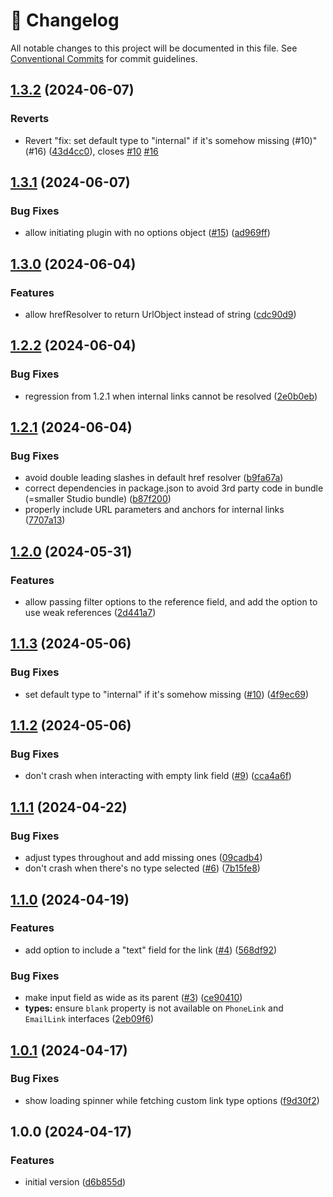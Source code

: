 <!-- markdownlint-disable --><!-- textlint-disable -->

# 📓 Changelog

All notable changes to this project will be documented in this file. See
[Conventional Commits](https://conventionalcommits.org) for commit guidelines.

## [1.3.2](https://github.com/winteragency/sanity-plugin-link-field/compare/v1.3.1...v1.3.2) (2024-06-07)

### Reverts

- Revert "fix: set default type to "internal" if it's somehow missing (#10)" (#16) ([43d4cc0](https://github.com/winteragency/sanity-plugin-link-field/commit/43d4cc0ee647c1fea8843386761a220a920ff0f6)), closes [#10](https://github.com/winteragency/sanity-plugin-link-field/issues/10) [#16](https://github.com/winteragency/sanity-plugin-link-field/issues/16)

## [1.3.1](https://github.com/winteragency/sanity-plugin-link-field/compare/v1.3.0...v1.3.1) (2024-06-07)

### Bug Fixes

- allow initiating plugin with no options object ([#15](https://github.com/winteragency/sanity-plugin-link-field/issues/15)) ([ad969ff](https://github.com/winteragency/sanity-plugin-link-field/commit/ad969ff9e7d836ae328055248748d2b8e93024d2))

## [1.3.0](https://github.com/winteragency/sanity-plugin-link-field/compare/v1.2.2...v1.3.0) (2024-06-04)

### Features

- allow hrefResolver to return UrlObject instead of string ([cdc90d9](https://github.com/winteragency/sanity-plugin-link-field/commit/cdc90d98022f15f09eb6b65ead0040573d07d255))

## [1.2.2](https://github.com/winteragency/sanity-plugin-link-field/compare/v1.2.1...v1.2.2) (2024-06-04)

### Bug Fixes

- regression from 1.2.1 when internal links cannot be resolved ([2e0b0eb](https://github.com/winteragency/sanity-plugin-link-field/commit/2e0b0eb39ab6d52465d0d77df153f72537346156))

## [1.2.1](https://github.com/winteragency/sanity-plugin-link-field/compare/v1.2.0...v1.2.1) (2024-06-04)

### Bug Fixes

- avoid double leading slashes in default href resolver ([b9fa67a](https://github.com/winteragency/sanity-plugin-link-field/commit/b9fa67ac94c587eac141c0a5e784d8792e2b6040))
- correct dependencies in package.json to avoid 3rd party code in bundle (=smaller Studio bundle) ([b87f200](https://github.com/winteragency/sanity-plugin-link-field/commit/b87f200b7b4512b6431caac0f8f00518fcf0e42d))
- properly include URL parameters and anchors for internal links ([7707a13](https://github.com/winteragency/sanity-plugin-link-field/commit/7707a135290896ffe5d06c5a198c55051f4db24a))

## [1.2.0](https://github.com/winteragency/sanity-plugin-link-field/compare/v1.1.3...v1.2.0) (2024-05-31)

### Features

- allow passing filter options to the reference field, and add the option to use weak references ([2d441a7](https://github.com/winteragency/sanity-plugin-link-field/commit/2d441a7f9fcb0fd053407f242d5ed2b58813629a))

## [1.1.3](https://github.com/winteragency/sanity-plugin-link-field/compare/v1.1.2...v1.1.3) (2024-05-06)

### Bug Fixes

- set default type to "internal" if it's somehow missing ([#10](https://github.com/winteragency/sanity-plugin-link-field/issues/10)) ([4f9ec69](https://github.com/winteragency/sanity-plugin-link-field/commit/4f9ec698d309447e99586dc887824ae0e488e601))

## [1.1.2](https://github.com/winteragency/sanity-plugin-link-field/compare/v1.1.1...v1.1.2) (2024-05-06)

### Bug Fixes

- don't crash when interacting with empty link field ([#9](https://github.com/winteragency/sanity-plugin-link-field/issues/9)) ([cca4a6f](https://github.com/winteragency/sanity-plugin-link-field/commit/cca4a6f534ed5dd67089e27bc70970da8424af25))

## [1.1.1](https://github.com/winteragency/sanity-plugin-link-field/compare/v1.1.0...v1.1.1) (2024-04-22)

### Bug Fixes

- adjust types throughout and add missing ones ([09cadb4](https://github.com/winteragency/sanity-plugin-link-field/commit/09cadb4c31d19f4b8d7e97e47fe6f0be53b7d1d7))
- don't crash when there's no type selected ([#6](https://github.com/winteragency/sanity-plugin-link-field/issues/6)) ([7b15fe8](https://github.com/winteragency/sanity-plugin-link-field/commit/7b15fe805d9e6dbfc3351ffc8773ae50c2681989))

## [1.1.0](https://github.com/winteragency/sanity-plugin-link-field/compare/v1.0.1...v1.1.0) (2024-04-19)

### Features

- add option to include a "text" field for the link ([#4](https://github.com/winteragency/sanity-plugin-link-field/issues/4)) ([568df92](https://github.com/winteragency/sanity-plugin-link-field/commit/568df927779cadc67f8ed58360da755ecf2bfd26))

### Bug Fixes

- make input field as wide as its parent ([#3](https://github.com/winteragency/sanity-plugin-link-field/issues/3)) ([ce90410](https://github.com/winteragency/sanity-plugin-link-field/commit/ce90410cafcd89229189bda6a1797dfc9b832a58))
- **types:** ensure `blank` property is not available on `PhoneLink` and `EmailLink` interfaces ([2eb09f6](https://github.com/winteragency/sanity-plugin-link-field/commit/2eb09f64c422cf45cbfa7acde080dc0788dab1a0))

## [1.0.1](https://github.com/winteragency/sanity-plugin-link-field/compare/v1.0.0...v1.0.1) (2024-04-17)

### Bug Fixes

- show loading spinner while fetching custom link type options ([f9d30f2](https://github.com/winteragency/sanity-plugin-link-field/commit/f9d30f26166dba90f62a5b305264ae1280eec67f))

## 1.0.0 (2024-04-17)

### Features

- initial version ([d6b855d](https://github.com/winteragency/sanity-plugin-link-field/commit/d6b855dca442e0cb142d145fc436c281b2c9abdc))
